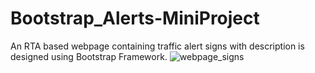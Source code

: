 # Bootstrap_Alerts-MiniProject
An RTA based webpage containing traffic alert signs with description is designed using Bootstrap Framework.
![webpage_signs](https://user-images.githubusercontent.com/84986995/189244848-ba15515d-9fd9-4b21-aba1-684ceac4d821.png)
